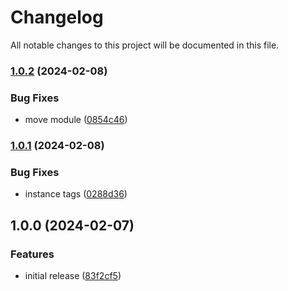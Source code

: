 # Changelog

All notable changes to this project will be documented in this file.

### [1.0.2](https://github.com/finisterra-io/terraform-aws-rds/compare/v1.0.1...v1.0.2) (2024-02-08)


### Bug Fixes

* move module ([0854c46](https://github.com/finisterra-io/terraform-aws-rds/commit/0854c46b2e9cfeb7284c4296c251bf6eaa62c8bd))

### [1.0.1](https://github.com/finisterra-io/terraform-aws-rds/compare/v1.0.0...v1.0.1) (2024-02-08)


### Bug Fixes

* instance tags ([0288d36](https://github.com/finisterra-io/terraform-aws-rds/commit/0288d3676d4a9f60c978bfc7300cc77c73de7ffd))

## 1.0.0 (2024-02-07)


### Features

* initial release ([83f2cf5](https://github.com/finisterra-io/terraform-aws-rds/commit/83f2cf59cb2845da272ac82d608d12e2459012f3))
